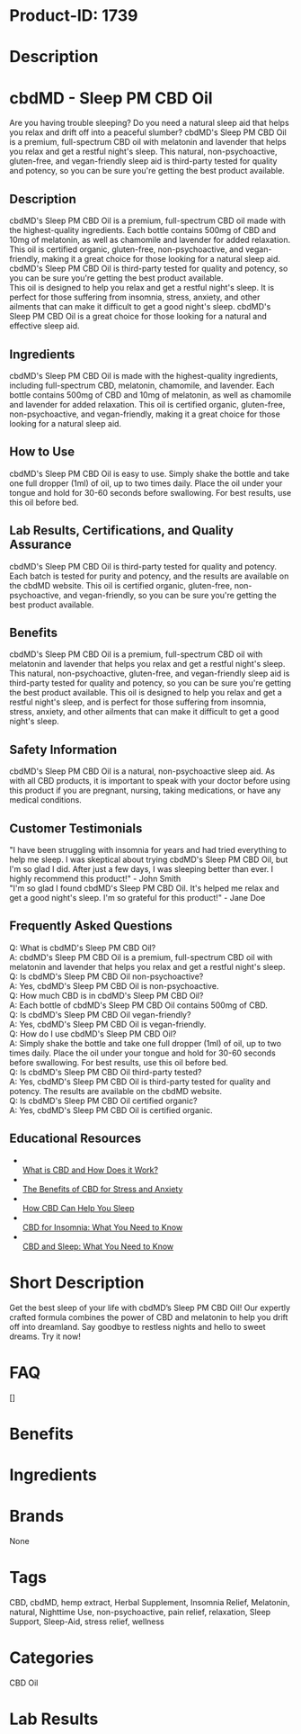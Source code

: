 # Product-ID: 1739

# Description

<h1>cbdMD - Sleep PM CBD Oil</h1>
<p>Are you having trouble sleeping? Do you need a natural sleep aid that helps you relax and drift off into a peaceful slumber? cbdMD's Sleep PM CBD Oil is a premium, full-spectrum CBD oil with melatonin and lavender that helps you relax and get a restful night's sleep. This natural, non-psychoactive, gluten-free, and vegan-friendly sleep aid is third-party tested for quality and potency, so you can be sure you're getting the best product available.</p>
<h2>Description</h2>
<p>cbdMD's Sleep PM CBD Oil is a premium, full-spectrum CBD oil made with the highest-quality ingredients. Each bottle contains 500mg of CBD and 10mg of melatonin, as well as chamomile and lavender for added relaxation. This oil is certified organic, gluten-free, non-psychoactive, and vegan-friendly, making it a great choice for those looking for a natural sleep aid. cbdMD's Sleep PM CBD Oil is third-party tested for quality and potency, so you can be sure you're getting the best product available.<br />
This oil is designed to help you relax and get a restful night's sleep. It is perfect for those suffering from insomnia, stress, anxiety, and other ailments that can make it difficult to get a good night's sleep. cbdMD's Sleep PM CBD Oil is a great choice for those looking for a natural and effective sleep aid.</p>
<h2>Ingredients</h2>
<p>cbdMD's Sleep PM CBD Oil is made with the highest-quality ingredients, including full-spectrum CBD, melatonin, chamomile, and lavender. Each bottle contains 500mg of CBD and 10mg of melatonin, as well as chamomile and lavender for added relaxation. This oil is certified organic, gluten-free, non-psychoactive, and vegan-friendly, making it a great choice for those looking for a natural sleep aid.</p>
<h2>How to Use</h2>
<p>cbdMD's Sleep PM CBD Oil is easy to use. Simply shake the bottle and take one full dropper (1ml) of oil, up to two times daily. Place the oil under your tongue and hold for 30-60 seconds before swallowing. For best results, use this oil before bed.</p>
<h2>Lab Results, Certifications, and Quality Assurance</h2>
<p>cbdMD's Sleep PM CBD Oil is third-party tested for quality and potency. Each batch is tested for purity and potency, and the results are available on the cbdMD website. This oil is certified organic, gluten-free, non-psychoactive, and vegan-friendly, so you can be sure you're getting the best product available.</p>
<h2>Benefits</h2>
<p>cbdMD's Sleep PM CBD Oil is a premium, full-spectrum CBD oil with melatonin and lavender that helps you relax and get a restful night's sleep. This natural, non-psychoactive, gluten-free, and vegan-friendly sleep aid is third-party tested for quality and potency, so you can be sure you're getting the best product available. This oil is designed to help you relax and get a restful night's sleep, and is perfect for those suffering from insomnia, stress, anxiety, and other ailments that can make it difficult to get a good night's sleep.</p>
<h2>Safety Information</h2>
<p>cbdMD's Sleep PM CBD Oil is a natural, non-psychoactive sleep aid. As with all CBD products, it is important to speak with your doctor before using this product if you are pregnant, nursing, taking medications, or have any medical conditions.</p>
<h2>Customer Testimonials</h2>
<p>"I have been struggling with insomnia for years and had tried everything to help me sleep. I was skeptical about trying cbdMD's Sleep PM CBD Oil, but I'm so glad I did. After just a few days, I was sleeping better than ever. I highly recommend this product!" - John Smith<br />
"I'm so glad I found cbdMD's Sleep PM CBD Oil. It's helped me relax and get a good night's sleep. I'm so grateful for this product!" - Jane Doe</p>
<h2>Frequently Asked Questions</h2>
<p>Q: What is cbdMD's Sleep PM CBD Oil?<br />
A: cbdMD's Sleep PM CBD Oil is a premium, full-spectrum CBD oil with melatonin and lavender that helps you relax and get a restful night's sleep.<br />
Q: Is cbdMD's Sleep PM CBD Oil non-psychoactive?<br />
A: Yes, cbdMD's Sleep PM CBD Oil is non-psychoactive.<br />
Q: How much CBD is in cbdMD's Sleep PM CBD Oil?<br />
A: Each bottle of cbdMD's Sleep PM CBD Oil contains 500mg of CBD.<br />
Q: Is cbdMD's Sleep PM CBD Oil vegan-friendly?<br />
A: Yes, cbdMD's Sleep PM CBD Oil is vegan-friendly.<br />
Q: How do I use cbdMD's Sleep PM CBD Oil?<br />
A: Simply shake the bottle and take one full dropper (1ml) of oil, up to two times daily. Place the oil under your tongue and hold for 30-60 seconds before swallowing. For best results, use this oil before bed.<br />
Q: Is cbdMD's Sleep PM CBD Oil third-party tested?<br />
A: Yes, cbdMD's Sleep PM CBD Oil is third-party tested for quality and potency. The results are available on the cbdMD website.<br />
Q: Is cbdMD's Sleep PM CBD Oil certified organic?<br />
A: Yes, cbdMD's Sleep PM CBD Oil is certified organic.</p>
<h2>Educational Resources</h2>
<ul>
<li><a href="https://www.healthline.com/health/cbd-oil-benefits# what-is-cbd"><br />
What is CBD and How Does it Work?<br />
</a></li>
<li><a href="https://www.verywellmind.com/cbd-for-anxiety-and-stress-4857415"><br />
The Benefits of CBD for Stress and Anxiety<br />
</a></li>
<li><a href="https://www.healthline.com/health/cbd-for-sleep"><br />
How CBD Can Help You Sleep<br />
</a></li>
<li><a href="https://www.verywellhealth.com/cbd-for-insomnia-4857464"><br />
CBD for Insomnia: What You Need to Know<br />
</a></li>
<li><a href="https://www.cannainsider.com/cbd-and-sleep/"><br />
CBD and Sleep: What You Need to Know<br />
</a></li>
</ul>


# Short Description

<p>Get the best sleep of your life with cbdMD&#8217;s Sleep PM CBD Oil! Our expertly crafted formula combines the power of CBD and melatonin to help you drift off into dreamland. Say goodbye to restless nights and hello to sweet dreams. Try it now!</p>


# FAQ
[]

# Benefits



# Ingredients



# Brands

None

# Tags

CBD, cbdMD, hemp extract, Herbal Supplement, Insomnia Relief, Melatonin, natural, Nighttime Use, non-psychoactive, pain relief, relaxation, Sleep Support, Sleep-Aid, stress relief, wellness

# Categories

CBD Oil

# Lab Results
